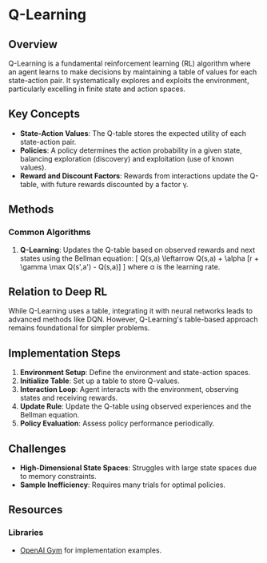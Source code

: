 # Q-Learning

## Overview
Q-Learning is a fundamental reinforcement learning (RL) algorithm where an agent learns to make decisions by maintaining a table of values for each state-action pair. It systematically explores and exploits the environment, particularly excelling in finite state and action spaces.

## Key Concepts
- **State-Action Values**: The Q-table stores the expected utility of each state-action pair.
- **Policies**: A policy determines the action probability in a given state, balancing exploration (discovery) and exploitation (use of known values).
- **Reward and Discount Factors**: Rewards from interactions update the Q-table, with future rewards discounted by a factor γ.

## Methods
### Common Algorithms
1. **Q-Learning**: Updates the Q-table based on observed rewards and next states using the Bellman equation:
   \[
   Q(s,a) \leftarrow Q(s,a) + \alpha [r + \gamma \max Q(s',a') - Q(s,a)]
   \]
   where α is the learning rate.

## Relation to Deep RL
While Q-Learning uses a table, integrating it with neural networks leads to advanced methods like DQN. However, Q-Learning's table-based approach remains foundational for simpler problems.

## Implementation Steps
1. **Environment Setup**: Define the environment and state-action spaces.
2. **Initialize Table**: Set up a table to store Q-values.
3. **Interaction Loop**: Agent interacts with the environment, observing states and receiving rewards.
4. **Update Rule**: Update the Q-table using observed experiences and the Bellman equation.
5. **Policy Evaluation**: Assess policy performance periodically.

## Challenges
- **High-Dimensional State Spaces**: Struggles with large state spaces due to memory constraints.
- **Sample Inefficiency**: Requires many trials for optimal policies.

## Resources
### Libraries
- [OpenAI Gym](https://gym.openai.com/) for implementation examples.

